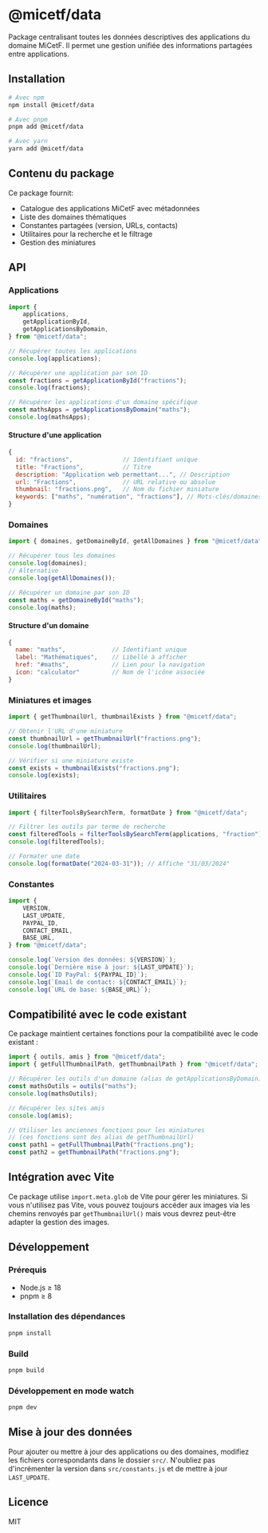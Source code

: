 # @micetf/data

Package centralisant toutes les données descriptives des applications du domaine MiCetF. Il permet une gestion unifiée des informations partagées entre applications.

## Installation

```bash
# Avec npm
npm install @micetf/data

# Avec pnpm
pnpm add @micetf/data

# Avec yarn
yarn add @micetf/data
```

## Contenu du package

Ce package fournit:

- Catalogue des applications MiCetF avec métadonnées
- Liste des domaines thématiques
- Constantes partagées (version, URLs, contacts)
- Utilitaires pour la recherche et le filtrage
- Gestion des miniatures

## API

### Applications

```javascript
import {
    applications,
    getApplicationById,
    getApplicationsByDomain,
} from "@micetf/data";

// Récupérer toutes les applications
console.log(applications);

// Récupérer une application par son ID
const fractions = getApplicationById("fractions");
console.log(fractions);

// Récupérer les applications d'un domaine spécifique
const mathsApps = getApplicationsByDomain("maths");
console.log(mathsApps);
```

#### Structure d'une application

```javascript
{
  id: "fractions",              // Identifiant unique
  title: "Fractions",           // Titre
  description: "Application web permettant...", // Description
  url: "Fractions",             // URL relative ou absolue
  thumbnail: "fractions.png",   // Nom du fichier miniature
  keywords: ["maths", "numération", "fractions"], // Mots-clés/domaines
}
```

### Domaines

```javascript
import { domaines, getDomaineById, getAllDomaines } from "@micetf/data";

// Récupérer tous les domaines
console.log(domaines);
// Alternative
console.log(getAllDomaines());

// Récupérer un domaine par son ID
const maths = getDomaineById("maths");
console.log(maths);
```

#### Structure d'un domaine

```javascript
{
  name: "maths",             // Identifiant unique
  label: "Mathématiques",    // Libellé à afficher
  href: "#maths",            // Lien pour la navigation
  icon: "calculator"         // Nom de l'icône associée
}
```

### Miniatures et images

```javascript
import { getThumbnailUrl, thumbnailExists } from "@micetf/data";

// Obtenir l'URL d'une miniature
const thumbnailUrl = getThumbnailUrl("fractions.png");
console.log(thumbnailUrl);

// Vérifier si une miniature existe
const exists = thumbnailExists("fractions.png");
console.log(exists);
```

### Utilitaires

```javascript
import { filterToolsBySearchTerm, formatDate } from "@micetf/data";

// Filtrer les outils par terme de recherche
const filteredTools = filterToolsBySearchTerm(applications, "fraction");
console.log(filteredTools);

// Formater une date
console.log(formatDate("2024-03-31")); // Affiche "31/03/2024"
```

### Constantes

```javascript
import {
    VERSION,
    LAST_UPDATE,
    PAYPAL_ID,
    CONTACT_EMAIL,
    BASE_URL,
} from "@micetf/data";

console.log(`Version des données: ${VERSION}`);
console.log(`Dernière mise à jour: ${LAST_UPDATE}`);
console.log(`ID PayPal: ${PAYPAL_ID}`);
console.log(`Email de contact: ${CONTACT_EMAIL}`);
console.log(`URL de base: ${BASE_URL}`);
```

## Compatibilité avec le code existant

Ce package maintient certaines fonctions pour la compatibilité avec le code existant :

```javascript
import { outils, amis } from "@micetf/data";
import { getFullThumbnailPath, getThumbnailPath } from "@micetf/data";

// Récupérer les outils d'un domaine (alias de getApplicationsByDomain)
const mathsOutils = outils("maths");
console.log(mathsOutils);

// Récupérer les sites amis
console.log(amis);

// Utiliser les anciennes fonctions pour les miniatures
// (ces fonctions sont des alias de getThumbnailUrl)
const path1 = getFullThumbnailPath("fractions.png");
const path2 = getThumbnailPath("fractions.png");
```

## Intégration avec Vite

Ce package utilise `import.meta.glob` de Vite pour gérer les miniatures. Si vous n'utilisez pas Vite, vous pouvez toujours accéder aux images via les chemins renvoyés par `getThumbnailUrl()` mais vous devrez peut-être adapter la gestion des images.

## Développement

### Prérequis

- Node.js ≥ 18
- pnpm ≥ 8

### Installation des dépendances

```bash
pnpm install
```

### Build

```bash
pnpm build
```

### Développement en mode watch

```bash
pnpm dev
```

## Mise à jour des données

Pour ajouter ou mettre à jour des applications ou des domaines, modifiez les fichiers correspondants dans le dossier `src/`. N'oubliez pas d'incrémenter la version dans `src/constants.js` et de mettre à jour `LAST_UPDATE`.

## Licence

MIT
